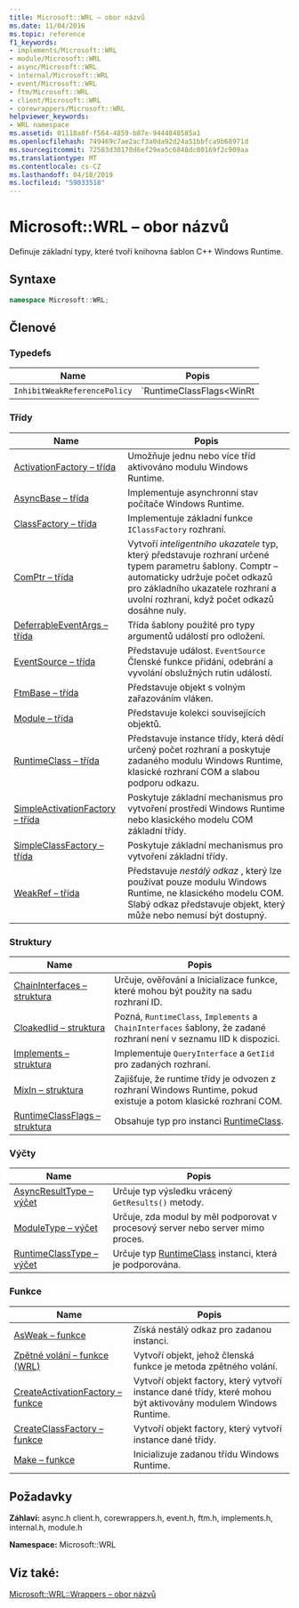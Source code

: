 ```yaml
---
title: Microsoft::WRL – obor názvů
ms.date: 11/04/2016
ms.topic: reference
f1_keywords:
- implements/Microsoft::WRL
- module/Microsoft::WRL
- async/Microsoft::WRL
- internal/Microsoft::WRL
- event/Microsoft::WRL
- ftm/Microsoft::WRL
- client/Microsoft::WRL
- corewrappers/Microsoft::WRL
helpviewer_keywords:
- WRL namespace
ms.assetid: 01118a8f-f564-4859-b87e-9444848585a1
ms.openlocfilehash: 749469c7ae2acf3a0da92d24a51bbfca9b68971d
ms.sourcegitcommit: 72583d30170d6ef29ea5c6848dc00169f2c909aa
ms.translationtype: MT
ms.contentlocale: cs-CZ
ms.lasthandoff: 04/18/2019
ms.locfileid: "59033518"
---
```

# <a name="microsoftwrl-namespace"></a>Microsoft::WRL – obor názvů

Definuje základní typy, které tvoří knihovna šablon C++ Windows Runtime.

## <a name="syntax"></a>Syntaxe

```cpp
namespace Microsoft::WRL;
```

## <a name="members"></a>Členové

### <a name="typedefs"></a>Typedefs

|Name|Popis|
|----------|-----------------|
|`InhibitWeakReferencePolicy`|`RuntimeClassFlags<WinRt | InhibitWeakReference>`|

### <a name="classes"></a>Třídy

|Name|Popis|
|----------|-----------------|
|[ActivationFactory – třída](activationfactory-class.md)|Umožňuje jednu nebo více tříd aktivováno modulu Windows Runtime.|
|[AsyncBase – třída](asyncbase-class.md)|Implementuje asynchronní stav počítače Windows Runtime.|
|[ClassFactory – třída](classfactory-class.md)|Implementuje základní funkce `IClassFactory` rozhraní.|
|[ComPtr – třída](comptr-class.md)|Vytvoří *inteligentního ukazatele* typ, který představuje rozhraní určené typem parametru šablony. Comptr – automaticky udržuje počet odkazů pro základního ukazatele rozhraní a uvolní rozhraní, když počet odkazů dosáhne nuly.|
|[DeferrableEventArgs – třída](deferrableeventargs-class.md)|Třída šablony použité pro typy argumentů událostí pro odložení.|
|[EventSource – třída](eventsource-class.md)|Představuje událost. `EventSource` Členské funkce přidání, odebrání a vyvolání obslužných rutin událostí.|
|[FtmBase – třída](ftmbase-class.md)|Představuje objekt s volným zařazováním vláken.|
|[Module – třída](module-class.md)|Představuje kolekci souvisejících objektů.|
|[RuntimeClass – třída](runtimeclass-class.md)|Představuje instance třídy, která dědí určený počet rozhraní a poskytuje zadaného modulu Windows Runtime, klasické rozhraní COM a slabou podporu odkazu.|
|[SimpleActivationFactory – třída](simpleactivationfactory-class.md)|Poskytuje základní mechanismus pro vytvoření prostředí Windows Runtime nebo klasického modelu COM základní třídy.|
|[SimpleClassFactory – třída](simpleclassfactory-class.md)|Poskytuje základní mechanismus pro vytvoření základní třídy.|
|[WeakRef – třída](weakref-class.md)|Představuje *nestálý odkaz* , který lze používat pouze modulu Windows Runtime, ne klasického modelu COM. Slabý odkaz představuje objekt, který může nebo nemusí být dostupný.|

### <a name="structures"></a>Struktury

|Name|Popis|
|----------|-----------------|
|[ChainInterfaces – struktura](chaininterfaces-structure.md)|Určuje, ověřování a Inicializace funkce, které mohou být použity na sadu rozhraní ID.|
|[CloakedIid – struktura](cloakediid-structure.md)|Pozná, `RuntimeClass`, `Implements` a `ChainInterfaces` šablony, že zadané rozhraní není v seznamu IID k dispozici.|
|[Implements – struktura](implements-structure.md)|Implementuje `QueryInterface` a `GetIid` pro zadaných rozhraní.|
|[MixIn – struktura](mixin-structure.md)|Zajišťuje, že runtime třídy je odvozen z rozhraní Windows Runtime, pokud existuje a potom klasické rozhraní COM.|
|[RuntimeClassFlags – struktura](runtimeclassflags-structure.md)|Obsahuje typ pro instanci [RuntimeClass](runtimeclass-class.md).|

### <a name="enumerations"></a>Výčty

|Name|Popis|
|----------|-----------------|
|[AsyncResultType – výčet](asyncresulttype-enumeration.md)|Určuje typ výsledku vrácený `GetResults()` metody.|
|[ModuleType – výčet](moduletype-enumeration.md)|Určuje, zda modul by měl podporovat v procesový server nebo server mimo proces.|
|[RuntimeClassType – výčet](runtimeclasstype-enumeration.md)|Určuje typ [RuntimeClass](runtimeclass-class.md) instanci, která je podporována.|

### <a name="functions"></a>Funkce

|Name|Popis|
|----------|-----------------|
|[AsWeak – funkce](asweak-function.md)|Získá nestálý odkaz pro zadanou instanci.|
|[Zpětné volání – funkce (WRL)](callback-function-wrl.md)|Vytvoří objekt, jehož členská funkce je metoda zpětného volání.|
|[CreateActivationFactory – funkce](createactivationfactory-function.md)|Vytvoří objekt factory, který vytvoří instance dané třídy, které mohou být aktivovány modulem Windows Runtime.|
|[CreateClassFactory – funkce](createclassfactory-function.md)|Vytvoří objekt factory, který vytvoří instance dané třídy.|
|[Make – funkce](make-function.md)|Inicializuje zadanou třídu Windows Runtime.|

## <a name="requirements"></a>Požadavky

**Záhlaví:** async.h client.h, corewrappers.h, event.h, ftm.h, implements.h, internal.h, module.h

**Namespace:** Microsoft::WRL

## <a name="see-also"></a>Viz také:

[Microsoft::WRL::Wrappers – obor názvů](microsoft-wrl-wrappers-namespace.md)